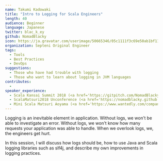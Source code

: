 ```yaml
---
name: Takumi Kadowaki
title: "Intro to Logging for Scala Engineers"
length: 40
audience: Beginner
language: Japanese
twitter: blac_k_ey
github: NomadBlacky
icon: https://ja.gravatar.com/userimage/50665346/05c1111f3c69e50ab1bf11e8637575a4.png?size=200
organization: Septeni Original Engineer
tags:
  - Tools
  - Best Practices
  - DevOps
suggestions:
  - Those who have had trouble with logging
  - Those who want to learn about logging in JVM languages
contributes:
  - 
speaker_experience:
  - Scala Kansai Summit 2018 (<a href='https://gitpitch.com/NomadBlacky/slides/readable-code-in-scala#/'>https://gitpitch.com/NomadBlacky/slides/readable-code-in-scala#/</a>)
  - ScalaMatsuri2018 Unconference (<a href='https://nomadblacky.github.io/pages/2018-03-18-111619-scalamatsuri.md.html'>https://nomadblacky.github.io/pages/2018-03-18-111619-scalamatsuri.md.html</a>)
  - Mini Scala Matsuri Aoyama (<a href='https://www.wantedly.com/companies/a8net/post_articles/120109'>https://www.wantedly.com/companies/a8net/post_articles/120109</a>)
---
```

Logging is an inevitable element in application. Without logs, we won't be able to investigate an error. Without logs, we won't know how many requests your application was able to handle. When we overlook logs, we, the engineers get hurt.

In this session, I will discuss how logs should be, how to use Java and Scala logging libraries such as slf4j, and describe my own improvements in logging practices.
